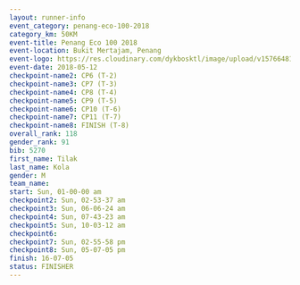 ```yaml
--- 
layout: runner-info 
event_category: penang-eco-100-2018 
category_km: 50KM 
event-title: Penang Eco 100 2018 
event-location: Bukit Mertajam, Penang 
event-logo: https://res.cloudinary.com/dykbosktl/image/upload/v1576648106/Logo/Logo_lovxhg.jpg 
event-date: 2018-05-12 
checkpoint-name2: CP6 (T-2) 
checkpoint-name3: CP7 (T-3) 
checkpoint-name4: CP8 (T-4) 
checkpoint-name5: CP9 (T-5) 
checkpoint-name6: CP10 (T-6) 
checkpoint-name7: CP11 (T-7) 
checkpoint-name8: FINISH (T-8) 
overall_rank: 118
gender_rank: 91
bib: 5270
first_name: Tilak
last_name: Kola
gender: M
team_name: 
start: Sun, 01-00-00 am
checkpoint2: Sun, 02-53-37 am
checkpoint3: Sun, 06-06-24 am
checkpoint4: Sun, 07-43-23 am
checkpoint5: Sun, 10-03-12 am
checkpoint6: 
checkpoint7: Sun, 02-55-58 pm
checkpoint8: Sun, 05-07-05 pm
finish: 16-07-05
status: FINISHER
--- 
```

